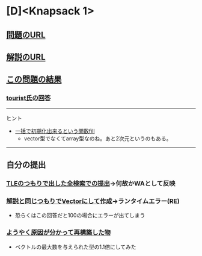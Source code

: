 # \[D\]\<Knapsack 1\>

## [問題のURL](https://atcoder.jp/contests/dp/tasks/dp_d)

## [解説のURL](https://qiita.com/drken/items/dc53c683d6de8aeacf5a#d-%E5%95%8F%E9%A1%8C---knapsack-1)

## [この問題の結果](https://atcoder.jp/contests/dp/submissions?f.Task=dp_d&f.LanguageName=C%2B%2B&f.Status=AC&f.User=)

### [tourist氏の回答](https://atcoder.jp/contests/dp/submissions/8996432)

<!---- 「問題の結果の見方」
 PROBLEMS→問題番号一覧→回答者数→accepted＋言語をセレクトする 
 ---->

-----

ヒント

* [一括で初期化出来るという関数fill](https://cpprefjp.github.io/reference/array/array/fill.html)
  * vector型でなくてarray型なのね。あと2次元というのもある。

-----

## 自分の提出

### [TLEのつもりで出した全検索での提出](https://atcoder.jp/contests/dp/submissions/26114239)→何故かWAとして反映

### [解説と同じつもりでVectorにして作成](https://atcoder.jp/contests/dp/submissions/26332019)→ランタイムエラー(RE)

* 恐らくはこの回答だと100の場合にエラーが出てしまう

### [ようやく原因が分かって再構築した物](https://atcoder.jp/contests/dp/submissions/26336621)

* ベクトルの最大数を与えられた型の1.1倍にしてみた
